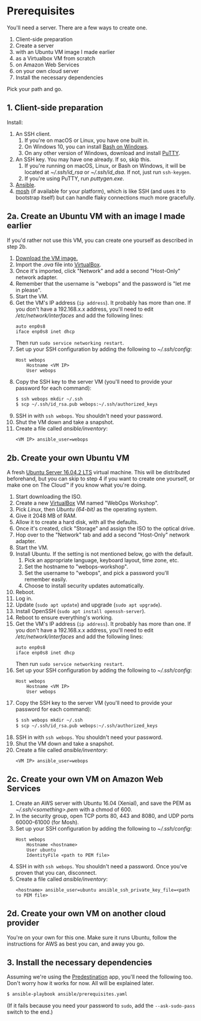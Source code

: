 # Prerequisites

You'll need a server. There are a few ways to create one.

1. Client-side preparation
2. Create a server
  1. with an Ubuntu VM image I made earlier
  2. as a Virtualbox VM from scratch
  3. on Amazon Web Services
  4. on your own cloud server
3. Install the necessary dependencies

Pick your path and go.

## 1. Client-side preparation

Install:

1. An SSH client.
    1. If you're on macOS or Linux, you have one built in.
    2. On Windows 10, you can install [Bash on Windows][Bash on Windows Installation Guide].
    3. On any other version of Windows, download and install [PuTTY][].
2. An SSH key. You may have one already. If so, skip this.
    1. If you're running on macOS, Linux, or Bash on Windows, it will be located at *~/.ssh/id_rsa* or *~/.ssh/id_dsa*. If not, just run `ssh-keygen`.
    2. If you're using PuTTY, run *puttygen.exe*.
3. [Ansible][].
4. [mosh][] (if available for your platform), which is like SSH (and uses it to bootstrap itself) but can handle flaky connections much more gracefully.

[Bash on Windows Installation Guide]: https://msdn.microsoft.com/en-us/commandline/wsl/install_guide
[PuTTY]: http://www.chiark.greenend.org.uk/~sgtatham/putty/
[Ansible]: https://www.ansible.com/
[mosh]: https://mosh.org/

## 2a. Create an Ubuntu VM with an image I made earlier

If you'd rather not use this VM, you can create one yourself as described in step 2b.

1. [Download the VM image.][webops-workshop.ova]
2. Import the *.ova* file into [VirtualBox][].
3. Once it's imported, click "Network" and add a second "Host-Only" network adapter.
4. Remember that the username is "webops" and the password is "let me in please".
5. Start the VM.
6. Get the VM's IP address (`ip address`). It probably has more than one. If you don't have a 192.168.x.x address, you'll need to edit */etc/network/interfaces* and add the following lines:
   ```
   auto enp0s8
   iface enp0s8 inet dhcp
   ```
   Then run `sudo service networking restart`.
7. Set up your SSH configuration by adding the following to *~/.ssh/config*:
   ```
   Host webops
       Hostname <VM IP>
       User webops
   ```
8. Copy the SSH key to the server VM (you'll need to provide your password for each command):
   ```sh
   $ ssh webops mkdir ~/.ssh
   $ scp ~/.ssh/id_rsa.pub webops:~/.ssh/authorized_keys
   ```
9. SSH in with `ssh webops`. You shouldn't need your password.
10. Shut the VM down and take a snapshot.
11. Create a file called *ansible/inventory*:
    ```
    <VM IP> ansible_user=webops
    ```

[webops-workshop.ova]: https://s3-eu-west-1.amazonaws.com/noodlesandwich.com/talks/webops/ubuntu-vm.ova
[VirtualBox]: https://www.virtualbox.org/

## 2b. Create your own Ubuntu VM

A fresh [Ubuntu Server 16.04.2 LTS][Download Ubuntu Server] virtual machine. This will be distributed beforehand, but you can skip to step 4 if you want to create one yourself, or make one on The Cloud™ if you know what you're doing.

1. Start downloading the ISO.
2. Create a new [VirtualBox][] VM named "WebOps Workshop".
3. Pick *Linux*, then *Ubuntu (64-bit)* as the operating system.
4. Give it 2048 MB of RAM.
5. Allow it to create a hard disk, with all the defaults.
6. Once it's created, click "Storage" and assign the ISO to the optical drive.
7. Hop over to the "Network" tab and add a second "Host-Only" network adapter.
8. Start the VM.
9. Install Ubuntu. If the setting is not mentioned below, go with the default.
    1. Pick an appropriate language, keyboard layout, time zone, etc.
    2. Set the hostname to "webops-workshop".
    3. Set the username to "webops", and pick a password you'll remember easily.
    4. Choose to install security updates automatically.
10. Reboot.
11. Log in.
12. Update (`sudo apt update`) and upgrade (`sudo apt upgrade`).
13. Install OpenSSH (`sudo apt install openssh-server`).
14. Reboot to ensure everything's working.
15. Get the VM's IP address (`ip address`). It probably has more than one. If you don't have a 192.168.x.x address, you'll need to edit */etc/network/interfaces* and add the following lines:
    ```
    auto enp0s8
    iface enp0s8 inet dhcp
    ```
    Then run `sudo service networking restart`.
16. Set up your SSH configuration by adding the following to *~/.ssh/config*:
    ```
    Host webops
        Hostname <VM IP>
        User webops
    ```
17. Copy the SSH key to the server VM (you'll need to provide your password for each command):
    ```sh
    $ ssh webops mkdir ~/.ssh
    $ scp ~/.ssh/id_rsa.pub webops:~/.ssh/authorized_keys
    ```
18. SSH in with `ssh webops`. You shouldn't need your password.
19. Shut the VM down and take a snapshot.
20. Create a file called *ansible/inventory*:
    ```
    <VM IP> ansible_user=webops
    ```

[Download Ubuntu Server]: https://www.ubuntu.com/download/server

## 2c. Create your own VM on Amazon Web Services

1. Create an AWS server with Ubuntu 16.04 (Xenial), and save the PEM as *~/.ssh/\<something\>.pem* with a chmod of 600.
2. In the security group, open TCP ports 80, 443 and 8080, and UDP ports 60000-61000 (for Mosh).
3. Set up your SSH configuration by adding the following to *~/.ssh/config*:
   ```
   Host webops
       Hostname <hostname>
       User ubuntu
       IdentityFile <path to PEM file>
   ```
5. SSH in with `ssh webops`. You shouldn't need a password. Once you've proven that you can, disconnect.
6. Create a file called *ansible/inventory*:
   ```
   <hostname> ansible_user=ubuntu ansible_ssh_private_key_file=<path to PEM file>
   ```

## 2d. Create your own VM on another cloud provider

You're on your own for this one. Make sure it runs Ubuntu, follow the instructions for AWS as best you can, and away you go.

## 3. Install the necessary dependencies

Assuming we're using the [Predestination][] app, you'll need the following too. Don't worry how it works for now. All will be explained later.

```sh
$ ansible-playbook ansible/prerequisites.yaml
```

(If it fails because you need your password to `sudo`, add the `--ask-sudo-pass` switch to the end.)

[Predestination]: https://github.com/SamirTalwar/predestination
